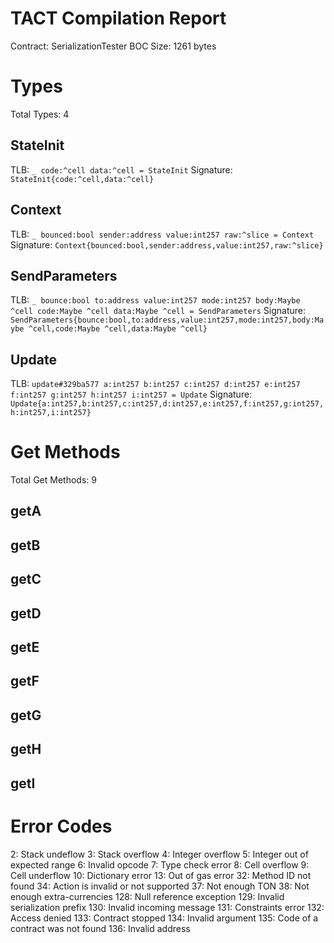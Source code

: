 # TACT Compilation Report
Contract: SerializationTester
BOC Size: 1261 bytes

# Types
Total Types: 4

## StateInit
TLB: `_ code:^cell data:^cell = StateInit`
Signature: `StateInit{code:^cell,data:^cell}`

## Context
TLB: `_ bounced:bool sender:address value:int257 raw:^slice = Context`
Signature: `Context{bounced:bool,sender:address,value:int257,raw:^slice}`

## SendParameters
TLB: `_ bounce:bool to:address value:int257 mode:int257 body:Maybe ^cell code:Maybe ^cell data:Maybe ^cell = SendParameters`
Signature: `SendParameters{bounce:bool,to:address,value:int257,mode:int257,body:Maybe ^cell,code:Maybe ^cell,data:Maybe ^cell}`

## Update
TLB: `update#329ba577 a:int257 b:int257 c:int257 d:int257 e:int257 f:int257 g:int257 h:int257 i:int257 = Update`
Signature: `Update{a:int257,b:int257,c:int257,d:int257,e:int257,f:int257,g:int257,h:int257,i:int257}`

# Get Methods
Total Get Methods: 9

## getA

## getB

## getC

## getD

## getE

## getF

## getG

## getH

## getI

# Error Codes
2: Stack undeflow
3: Stack overflow
4: Integer overflow
5: Integer out of expected range
6: Invalid opcode
7: Type check error
8: Cell overflow
9: Cell underflow
10: Dictionary error
13: Out of gas error
32: Method ID not found
34: Action is invalid or not supported
37: Not enough TON
38: Not enough extra-currencies
128: Null reference exception
129: Invalid serialization prefix
130: Invalid incoming message
131: Constraints error
132: Access denied
133: Contract stopped
134: Invalid argument
135: Code of a contract was not found
136: Invalid address
